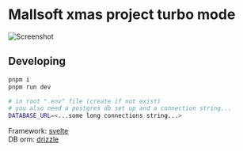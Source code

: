 # Mallsoft xmas project turbo mode

![Screenshot](screen.jpg)

## Developing

```bash
pnpm i
pnpm run dev

# in root ".env" file (create if not exist)
# you also need a postgres db set up and a connection string...
DATABASE_URL=<...some long connections string...>
```

Framework: [svelte](https://svelte.dev/)\
DB orm: [drizzle](https://orm.drizzle.team/)
